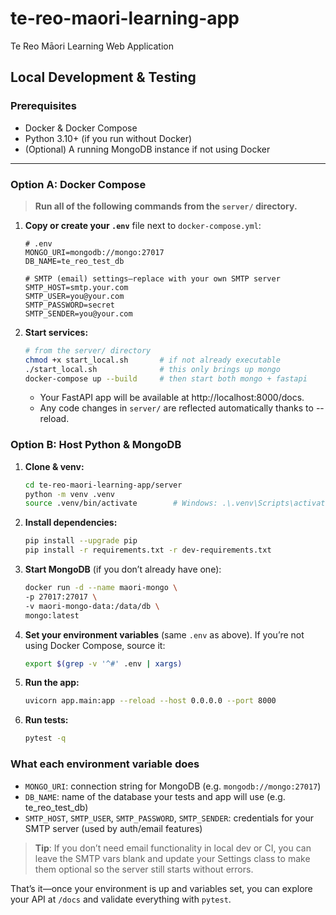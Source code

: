 # te-reo-maori-learning-app
Te Reo Māori Learning Web Application

## Local Development & Testing

### Prerequisites

- Docker & Docker Compose  
- Python 3.10+ (if you run without Docker)  
- (Optional) A running MongoDB instance if not using Docker  

---

### Option A: Docker Compose

> **Run all of the following commands from the `server/` directory.**

1. **Copy or create your `.env`** file next to `docker-compose.yml`:

   ```dotenv
   # .env
   MONGO_URI=mongodb://mongo:27017
   DB_NAME=te_reo_test_db

   # SMTP (email) settings—replace with your own SMTP server
   SMTP_HOST=smtp.your.com
   SMTP_USER=you@your.com
   SMTP_PASSWORD=secret
   SMTP_SENDER=you@your.com

2. **Start services:**

   ```bash
   # from the server/ directory
   chmod +x start_local.sh       # if not already executable
   ./start_local.sh              # this only brings up mongo
   docker-compose up --build     # then start both mongo + fastapi
   ```
   - Your FastAPI app will be available at http://localhost:8000/docs.
   - Any code changes in `server/` are reflected automatically thanks to --reload.

### Option B: Host Python & MongoDB

1. **Clone & venv:**

   ```bash
   cd te-reo-maori-learning-app/server
   python -m venv .venv
   source .venv/bin/activate        # Windows: .\.venv\Scripts\activate
   ```
2. **Install dependencies:**
   
   ```bash
   pip install --upgrade pip
   pip install -r requirements.txt -r dev-requirements.txt
   ```

3. **Start MongoDB** (if you don’t already have one):

   ```bash
   docker run -d --name maori-mongo \
   -p 27017:27017 \
   -v maori-mongo-data:/data/db \
   mongo:latest
   ```

4. **Set your environment variables** (same `.env` as above). If you’re not using Docker Compose, source it:

   ```bash
   export $(grep -v '^#' .env | xargs)
   ```

5. **Run the app:**

   ```bash
   uvicorn app.main:app --reload --host 0.0.0.0 --port 8000
   ```

6. **Run tests:**

   ```bash
   pytest -q
   ```

### What each environment variable does

- `MONGO_URI`: connection string for MongoDB (e.g. `mongodb://mongo:27017`)
- `DB_NAME`: name of the database your tests and app will use (e.g. te_reo_test_db)
- `SMTP_HOST`, `SMTP_USER`, `SMTP_PASSWORD`, `SMTP_SENDER`: credentials for your SMTP server (used by auth/email features)

> **Tip**: If you don’t need email functionality in local dev or CI, you can leave the SMTP vars blank and update your Settings class to make them optional so the server still starts without errors.

That’s it—once your environment is up and variables set, you can explore your API at `/docs` and validate everything with `pytest`.






